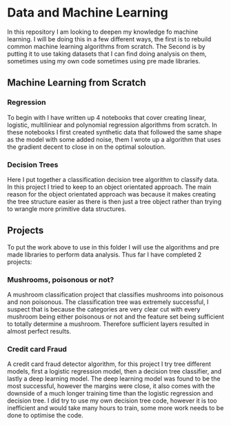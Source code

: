 # Data and Machine Learning

In this repository I am looking to deepen my knowledge fo machine learning. I will be doing this in a few different ways, the first is to rebuild common machine learning algorithms from scratch. The Second is by putting it to use taking datasets that I can find doing analysis on them, sometimes using my own code sometimes using pre made libraries.

## Machine Learning from Scratch

### Regression
To begin with I have written up 4 notebooks that cover creating linear, logistic, multiliniear and polynomial regression algorithms from scratch. In these notebooks I first created synthetic data that followed the same shape as the model with some added noise, them I wrote up a algorithm that uses the gradient decent to close in on the optimal soloution.

### Decision Trees 
Here I put together a classification decision tree algorithm to classify data. In this project I tried to keep to an object orientated approach. The main reason for the object orientated approach was because it makes creating the tree structure easier as there is then just a tree object rather than trying to wrangle more primitive data structures. 

## Projects

To put the work above to use in this folder I will use the algorithms and pre made libraries to perform data analysis. Thus far I have completed 2 projects:

### Mushrooms, poisonous or not?

A mushroom classification project that classifies mushrooms into poisonous and non poisonous. The classification tree was extremely successful, I suspect that is because the categories are very clear cut with every mushroom being either poisonous or not and the feature set being sufficient to totally determine a mushroom. Therefore sufficient layers resulted in almost perfect results.

### Credit card Fraud

A credit card fraud detector algorithm, for this project I try tree different models, first a logistic regression model, then a decision tree classifier, and lastly a deep learning model. The deep learning model was found to be the most successful, however the margins were close, it also comes with the downside of a much longer training time than the logistic regression and decision tree. I did try to use my own decision tree code, however it is too inefficient and would take many hours to train, some more work needs to be done to optimise the code. 
